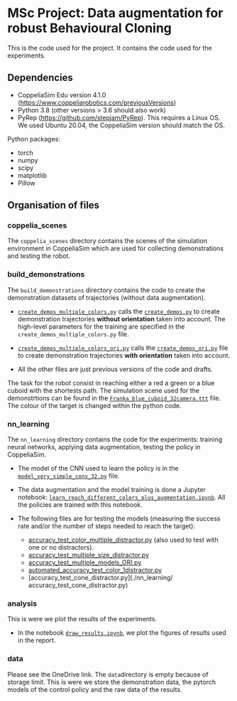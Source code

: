 # MSc Project: Data augmentation for robust Behavioural Cloning

This is the code used for the project. It contains the code used for the experiments.

## Dependencies


- CoppeliaSim Edu version 4.1.0 (https://www.coppeliarobotics.com/previousVersions)
- Python 3.8 (other versions > 3.6 should also work)
- PyRep (https://github.com/stepjam/PyRep). This requires a Linux OS. We used Ubuntu 20.04, the CoppeliaSim version should match the OS.

Python packages:
- torch
- numpy
- scipy
- matplotlib
- Pillow

## Organisation of files

### coppelia_scenes
The `coppelia_scenes` directory contains the scenes of the simulation environment in CoppeliaSim which are used for collecting demonstrations and testing the robot.

### build_demonstrations
The `build_demonstrations` directory contains the code to create the demonstration datasets of trajectories (without data augmentation).

- [`create_demos_multiple_colors.py`](./build_demonstrations/create_demos_multiple_colors.py) calls the [`create_demos.py`](./build_demonstrations/create_demos.py) to create demonstration trajectories **without orientation** taken into account. The high-level parameters for the training are specified in the `create_demos_multiple_colors.py` file.

- [`create_demos_multiple_colors_ori.py`](./build_demonstrations/create_demos_multiple_colors_ori.py) calls the [`create_demos_ori.py`](./build_demonstrations/create_demos_ori.py) file to create demonstration trajectories **with orientation** taken into account.

- All the other files are just previous versions of the code and drafts.

The task for the robot consist in reaching either a red a green or a blue cuboid with the shortests path. The simulation scene used for the demonstrtions  can be found in the [`Franka_blue_cuboid_32camera.ttt`](./coppelia_scenes/Franka_blue_cuboid_32camera.ttt) file. The colour of the target is changed within the python code.

### nn_learning
The `nn_learning` directory contains the code for the experiments: training neural networks, applying data augmentation, testing the policy in CoppeliaSim.

- The model of the CNN used to learn the policy is in the [`model_very_simple_conv_32.py`](./nn_learning/model_very_simple_conv_32.py) file.

- The data augmentation and the model training is done a Jupyter notebook: [`learn_reach_different_colors_plus_augmentation.ipynb`](./nn_learning/learn_reach_different_colors_plus_augmentation.ipynb). All the policies are trained with this notebook.

- The following files are for testing the models (measuring the success rate and/or the number of steps needed to reach the target):
  - [accuracy_test_color_multiple_distractor.py](./nn_learning/accuracy_test_color_multiple_distractor.py) (also used to test with one or no distractors).
  - [accuracy_test_multiple_size_distractor.py ](./nn_learning/accuracy_test_multiple_size_distractor.py)
  - [accuracy_test_multiple_models_ORI.py ](./nn_learning/accuracy_test_multiple_models_ORI.py)
  - [automated_accuracy_test_color_1distractor.py](./nn_learning/automated_accuracy_test_color_1distractor.py)
  - [accuracy_test_cone_distractor.py](./nn_learning/ accuracy_test_cone_distractor.py)
  
  
### analysis
This is were we plot the results of the experiments.
 - In the notebook [`draw_results.ipynb`](./analysis/results/draw_results.ipynb), we plot the figures of results used in the report.

### data
Please see the OneDrive link. The `data`directory is empty because of storage limit. This is were we store the demonstration data, the pytorch models of the control policy and the raw data of the results.
